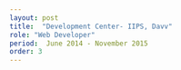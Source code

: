 ```yaml
---
layout: post
title:  "Development Center- IIPS, Davv"
role: "Web Developer"
period:  June 2014 - November 2015
order: 3
---
```

